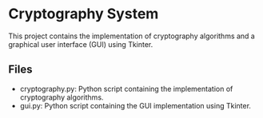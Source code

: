 
# Cryptography System

This project contains the implementation of cryptography algorithms and a graphical user interface (GUI) using Tkinter.

## Files
- cryptography.py: Python script containing the implementation of cryptography algorithms.
- gui.py: Python script containing the GUI implementation using Tkinter.

